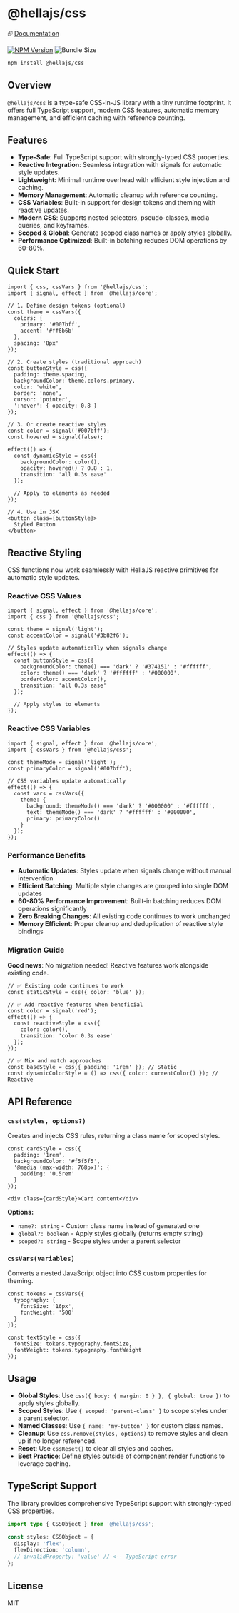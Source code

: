 # @hellajs/css

⮺ [Documentation](https://hellajs.com/reference/css/css)

[![NPM Version](https://img.shields.io/npm/v/@hellajs/css)](https://www.npmjs.com/package/@hellajs/css)
![Bundle Size](https://edge.bundlejs.com/badge?q=@hellajs/css@0.14.7&treeshake=[*])

```bash
npm install @hellajs/css
```

## Overview

`@hellajs/css` is a type-safe CSS-in-JS library with a tiny runtime footprint. It offers full TypeScript support, modern CSS features, automatic memory management, and efficient caching with reference counting.

## Features

- **Type-Safe**: Full TypeScript support with strongly-typed CSS properties.
- **Reactive Integration**: Seamless integration with signals for automatic style updates.
- **Lightweight**: Minimal runtime overhead with efficient style injection and caching.
- **Memory Management**: Automatic cleanup with reference counting.
- **CSS Variables**: Built-in support for design tokens and theming with reactive updates.
- **Modern CSS**: Supports nested selectors, pseudo-classes, media queries, and keyframes.
- **Scoped & Global**: Generate scoped class names or apply styles globally.
- **Performance Optimized**: Built-in batching reduces DOM operations by 60-80%.

## Quick Start

```tsx
import { css, cssVars } from '@hellajs/css';
import { signal, effect } from '@hellajs/core';

// 1. Define design tokens (optional)
const theme = cssVars({
  colors: {
    primary: '#007bff',
    accent: '#ff6b6b'
  },
  spacing: '8px'
});

// 2. Create styles (traditional approach)
const buttonStyle = css({
  padding: theme.spacing,
  backgroundColor: theme.colors.primary,
  color: 'white',
  border: 'none',
  cursor: 'pointer',
  ':hover': { opacity: 0.8 }
});

// 3. Or create reactive styles
const color = signal('#007bff');
const hovered = signal(false);

effect(() => {
  const dynamicStyle = css({
    backgroundColor: color(),
    opacity: hovered() ? 0.8 : 1,
    transition: 'all 0.3s ease'
  });
  
  // Apply to elements as needed
});

// 4. Use in JSX
<button class={buttonStyle}>
  Styled Button
</button>
```

## Reactive Styling

CSS functions now work seamlessly with HellaJS reactive primitives for automatic style updates.

### Reactive CSS Values

```tsx
import { signal, effect } from '@hellajs/core';
import { css } from '@hellajs/css';

const theme = signal('light');
const accentColor = signal('#3b82f6');

// Styles update automatically when signals change
effect(() => {
  const buttonStyle = css({
    backgroundColor: theme() === 'dark' ? '#374151' : '#ffffff',
    color: theme() === 'dark' ? '#ffffff' : '#000000',
    borderColor: accentColor(),
    transition: 'all 0.3s ease'
  });
  
  // Apply styles to elements
});
```

### Reactive CSS Variables

```tsx
import { signal, effect } from '@hellajs/core';
import { cssVars } from '@hellajs/css';

const themeMode = signal('light');
const primaryColor = signal('#007bff');

// CSS variables update automatically
effect(() => {
  const vars = cssVars({
    theme: {
      background: themeMode() === 'dark' ? '#000000' : '#ffffff',
      text: themeMode() === 'dark' ? '#ffffff' : '#000000',
      primary: primaryColor()
    }
  });
});
```

### Performance Benefits

- **Automatic Updates**: Styles update when signals change without manual intervention
- **Efficient Batching**: Multiple style changes are grouped into single DOM updates
- **60-80% Performance Improvement**: Built-in batching reduces DOM operations significantly
- **Zero Breaking Changes**: All existing code continues to work unchanged
- **Memory Efficient**: Proper cleanup and deduplication of reactive style bindings

### Migration Guide

**Good news**: No migration needed! Reactive features work alongside existing code.

```tsx
// ✅ Existing code continues to work
const staticStyle = css({ color: 'blue' });

// ✅ Add reactive features when beneficial
const color = signal('red');
effect(() => {
  const reactiveStyle = css({
    color: color(),
    transition: 'color 0.3s ease'
  });
});

// ✅ Mix and match approaches
const baseStyle = css({ padding: '1rem' }); // Static
const dynamicColorStyle = () => css({ color: currentColor() }); // Reactive
```

## API Reference

### `css(styles, options?)`
Creates and injects CSS rules, returning a class name for scoped styles.

```tsx
const cardStyle = css({
  padding: '1rem',
  backgroundColor: '#f5f5f5',
  '@media (max-width: 768px)': {
    padding: '0.5rem'
  }
});

<div class={cardStyle}>Card content</div>
```

**Options:**
- `name?: string` - Custom class name instead of generated one
- `global?: boolean` - Apply styles globally (returns empty string)
- `scoped?: string` - Scope styles under a parent selector

### `cssVars(variables)`
Converts a nested JavaScript object into CSS custom properties for theming.

```tsx
const tokens = cssVars({
  typography: {
    fontSize: '16px',
    fontWeight: '500'
  }
});

const textStyle = css({
  fontSize: tokens.typography.fontSize,
  fontWeight: tokens.typography.fontWeight
});
```

## Usage

- **Global Styles**: Use `css({ body: { margin: 0 } }, { global: true })` to apply styles globally.
- **Scoped Styles**: Use `{ scoped: 'parent-class' }` to scope styles under a parent selector.
- **Named Classes**: Use `{ name: 'my-button' }` for custom class names.
- **Cleanup**: Use `css.remove(styles, options)` to remove styles and clean up if no longer referenced.
- **Reset**: Use `cssReset()` to clear all styles and caches.
- **Best Practice**: Define styles outside of component render functions to leverage caching.

## TypeScript Support

The library provides comprehensive TypeScript support with strongly-typed CSS properties.

```typescript
import type { CSSObject } from '@hellajs/css';

const styles: CSSObject = {
  display: 'flex',
  flexDirection: 'column',
  // invalidProperty: 'value' // <-- TypeScript error
};
```

## License

MIT
